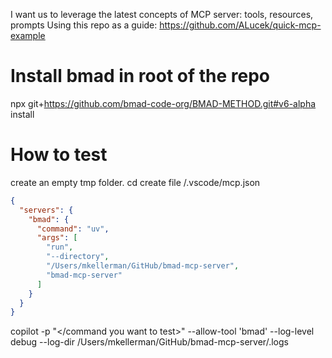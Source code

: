 

I want us to leverage the latest concepts of MCP server: tools, resources, prompts
Using this repo as a guide: https://github.com/ALucek/quick-mcp-example

# Install bmad in root of the repo
npx git+https://github.com/bmad-code-org/BMAD-METHOD.git#v6-alpha install

# How to test
create an empty tmp folder.
cd <tmp-folder>
create file <tmp-folder>/.vscode/mcp.json
```json
{
  "servers": {
    "bmad": {
      "command": "uv",
      "args": [
        "run",
        "--directory",
        "/Users/mkellerman/GitHub/bmad-mcp-server",
        "bmad-mcp-server"
      ]
    }
  }
}
```

copilot -p "</command you want to test>" --allow-tool 'bmad' --log-level debug --log-dir /Users/mkellerman/GitHub/bmad-mcp-server/.logs

